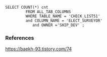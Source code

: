 



```
SELECT COUNT(*) cnt 
         FROM ALL_TAB_COLUMNS 
         WHERE TABLE_NAME = 'CHECK_LIST51' 
         and COLUMN_NAME = 'ELECT_SURVEYOR' 
            and OWNER ='SHIP_DEV' ;
```





### References

https://baekh-93.tistory.com/74